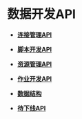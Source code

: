 # 数据开发API<a name="dgc_02_0127"></a>

-   **[连接管理API](连接管理API.md)**  

-   **[脚本开发API](脚本开发API.md)**  

-   **[资源管理API](资源管理API.md)**  

-   **[作业开发API](作业开发API.md)**  

-   **[数据结构](数据结构.md)**  

-   **[待下线API](待下线API.md)**  


